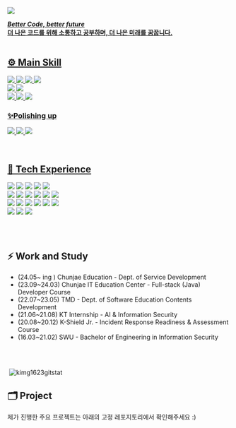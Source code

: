 <!--### Hi there, I'm Jiwon Kim! 👋-->
<img src="https://capsule-render.vercel.app/api?type=wave&color=DCE19F&height=300&section=header&text=Jiwon%20Kim&fontSize=60" /> <a href="https://hits.seeyoufarm.com">    

***Better Code, better future***   
**더 나은 코드를 위해 소통하고 공부하며, 더 나은 미래를 꿈꿉니다.**    
<br>

## ⚙ Main Skill
<div>
 <img src="https://img.shields.io/badge/Spring-6db33f)?style=for-the-badge&logo=Spring&logoColor=white"/>
 <img src="https://img.shields.io/badge/Springboot-6DB33F?style=for-the-badge&logo=springboot&logoColor=white"/>
<img src="https://img.shields.io/badge/Java-007396?style=for-the-badge&logo=Java&logoColor=white"/> 
<img src="https://img.shields.io/badge/JSP-73398D?style=for-the-badge&logo=&logoColor=white"/>
<br>
<img src="https://img.shields.io/badge/MariaDB-003545?style=for-the-badge&logo=MariaDB&logoColor=white" />
<img src="https://img.shields.io/badge/Mybatis-000000?style=for-the-badge&logo=&logoColor=white" />
<br>
<img src="https://img.shields.io/badge/InteliJ IDEA-000000?style=for-the-badge&logo=InteliJ IDEA&logoColor=white"/>
<img src="https://img.shields.io/badge/gitkraken-179287?style=for-the-badge&logo=gitkraken&logoColor=white">
<img src="https://img.shields.io/badge/Notion-000000?style=for-the-badge&logo=Notion&logoColor=white"/>         
</div>

### ✨Polishing up
<div>
<img src="https://img.shields.io/badge/kafka-231F20?style=for-the-badge&logo=apachekafka&logoColor=white"/>
<img src="https://img.shields.io/badge/react-61DAFB?style=for-the-badge&logo=react&logoColor=white"/>
<img src="https://img.shields.io/badge/Vue-4FC08D?style=for-the-badge&logo=vuedotjs&logoColor=white"/>
</div>
<br><br>

## 🛒 Tech Experience
<img src="https://img.shields.io/badge/C-A8B9CC?style=for-the-badge&logo=C&logoColor=white"/></a> <img src="https://img.shields.io/badge/C++-00599C?style=for-the-badge&logo=C%2B%2B&logoColor=white"/></a> <img src="https://img.shields.io/badge/Python-3776AB?style=for-the-badge&logo=Python&logoColor=white"/></a> <img src="https://img.shields.io/badge/Linux-FCC624?style=for-the-badge&logo=Linux&logoColor=white"/></a>
<img src="https://img.shields.io/badge/nodejs-339933?style=for-the-badge&logo=nodedotjs&logoColor=white"/>
<br>
<img src="https://img.shields.io/badge/HTML5-E34F26?style=for-the-badge&logo=HTML5&logoColor=white"/></a> <img src="https://img.shields.io/badge/CSS3-1572B6?style=for-the-badge&logo=CSS3&logoColor=white"/></a> <img src="https://img.shields.io/badge/JavaScript-F7DF1E?style=for-the-badge&logo=JavaScript&logoColor=white"/></a>
<img src="https://img.shields.io/badge/PHP-777BB4?style=for-the-badge&logo=PHP&logoColor=white"/></a> <img src="https://img.shields.io/badge/JSON-000000?style=for-the-badge&logo=JSON&logoColor=white"/></a> <img src="https://img.shields.io/badge/Apache Tomcat-F8DC75?style=for-the-badge&logo=Apache Tomcat&logoColor=white"/></a>
<br>
<img src="https://img.shields.io/badge/PyTorch-D00000?style=for-the-badge&logo=PyTorch&logoColor=white"/></a> <img src="https://img.shields.io/badge/OpenCV-5C3EE8?style=for-the-badge&logo=OpenCV&logoColor=white"/></a> <img src="https://img.shields.io/badge/NumPy-013243?style=for-the-badge&logo=NumPy&logoColor=white"/></a> <img src="https://img.shields.io/badge/Pandas-150458?style=for-the-badge&logo=Pandas&logoColor=white"/></a> <img src="https://img.shields.io/badge/Matplotlib-C3002F?style=for-the-badge&logo=&logoColor=white"/></a> 
<img src="https://img.shields.io/badge/Solidity-363636?style=for-the-badge&logo=solidity&logoColor=white"/></a> 
<br>
 <img src="https://img.shields.io/badge/Eclipse IDE-2C2255?style=for-the-badge&logo=Eclipse IDE&logoColor=white"/></a> <img src="https://img.shields.io/badge/Visual Studio-5C2D91?style=for-the-badge&logo=Visual Studio&logoColor=white"/></a> <img src="https://img.shields.io/badge/Google Colab-F9AB00?style=for-the-badge&logo=Google Colab&logoColor=white"/></a>


<br><br>

## ⚡ Work and Study
- (24.05~ ing ) Chunjae Education - Dept. of Service Development
- (23.09~24.03) Chunjae IT Education Center - Full-stack (Java) Developer Course
- (22.07~23.05) TMD - Dept. of Software Education Contents Development
- (21.06~21.08) KT Internship - AI & Information Security
- (20.08~20.12) K-Shield Jr. - Incident Response Readiness & Assessment Course
- (16.03~21.02) SWU - Bachelor of Engineering in Information Security

<br><br>
<p>&nbsp;<img align="center" src="https://github-readme-stats.vercel.app/api?username=kimg1623&show_icons=true&locale=en" alt="kimg1623gitstat" /></p>



## 🗂 Project
제가 진행한 주요 프로젝트는 아래의 고정 레포지토리에서 확인해주세요 :)     

